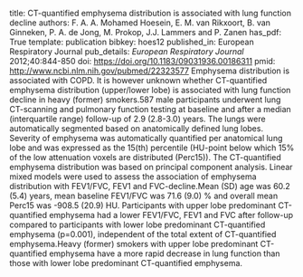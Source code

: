 title: CT-quantified emphysema distribution is associated with lung function decline
authors: F. A. A. Mohamed Hoesein, E. M. van Rikxoort, B. van Ginneken, P. A. de Jong, M. Prokop, J.J. Lammers and P. Zanen
has_pdf: True
template: publication
bibkey: hoes12
published_in: European Respiratory Journal
pub_details: <i>European Respiratory Journal</i> 2012;40:844-850
doi: https://doi.org/10.1183/09031936.00186311
pmid: http://www.ncbi.nlm.nih.gov/pubmed/22323577
Emphysema distribution is associated with COPD. It is however unknown whether CT-quantified emphysema distribution (upper/lower lobe) is associated with lung function decline in heavy (former) smokers.587 male participants underwent lung CT-scanning and pulmonary function testing at baseline and after a median (interquartile range) follow-up of 2.9 (2.8-3.0) years. The lungs were automatically segmented based on anatomically defined lung lobes. Severity of emphysema was automatically quantified per anatomical lung lobe and was expressed as the 15(th) percentile (HU-point below which 15\% of the low attenuation voxels are distributed (Perc15)). The CT-quantified emphysema distribution was based on principal component analysis. Linear mixed models were used to assess the association of emphysema distribution with FEV1/FVC, FEV1 and FVC-decline.Mean (SD) age was 60.2 (5.4) years, mean baseline FEV1/FVC was 71.6 (9.0) \% and overall mean Perc15 was -908.5 (20.9) HU. Participants with upper lobe predominant CT-quantified emphysema had a lower FEV1/FVC, FEV1 and FVC after follow-up compared to participants with lower lobe predominant CT-quantified emphysema (p=0.001), independent of the total extent of CT-quantified emphysema.Heavy (former) smokers with upper lobe predominant CT-quantified emphysema have a more rapid decrease in lung function than those with lower lobe predominant CT-quantified emphysema.

